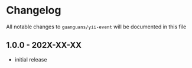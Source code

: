 # Changelog

All notable changes to `guanguans/yii-event` will be documented in this file

## 1.0.0 - 202X-XX-XX

* initial release

